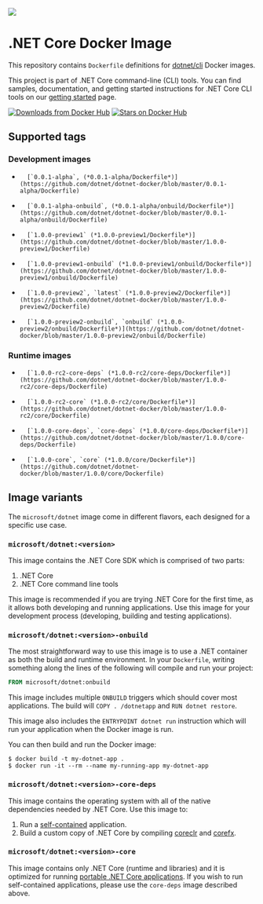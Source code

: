 ![](https://avatars0.githubusercontent.com/u/9141961?v=3&amp;s=100)

.NET Core Docker Image
====================

This repository contains `Dockerfile` definitions for [dotnet/cli](https://github.com/dotnet/cli) Docker images.

This project is part of .NET Core command-line (CLI) tools. You can find samples, documentation, and getting started instructions for .NET Core CLI tools on our [getting started](http://go.microsoft.com/fwlink/?LinkID=798306&clcid=0x409) page.

[![Downloads from Docker Hub](https://img.shields.io/docker/pulls/microsoft/dotnet.svg)](https://registry.hub.docker.com/u/microsoft/dotnet)
[![Stars on Docker Hub](https://img.shields.io/docker/stars/microsoft/dotnet.svg)](https://registry.hub.docker.com/u/microsoft/dotnet)


## Supported tags

### Development images
-       [`0.0.1-alpha`, (*0.0.1-alpha/Dockerfile*)](https://github.com/dotnet/dotnet-docker/blob/master/0.0.1-alpha/Dockerfile)
-       [`0.0.1-alpha-onbuild`, (*0.0.1-alpha/onbuild/Dockerfile*)](https://github.com/dotnet/dotnet-docker/blob/master/0.0.1-alpha/onbuild/Dockerfile)
-       [`1.0.0-preview1` (*1.0.0-preview1/Dockerfile*)](https://github.com/dotnet/dotnet-docker/blob/master/1.0.0-preview1/Dockerfile)
-       [`1.0.0-preview1-onbuild` (*1.0.0-preview1/onbuild/Dockerfile*)](https://github.com/dotnet/dotnet-docker/blob/master/1.0.0-preview1/onbuild/Dockerfile)
-       [`1.0.0-preview2`, `latest` (*1.0.0-preview2/Dockerfile*)](https://github.com/dotnet/dotnet-docker/blob/master/1.0.0-preview2/Dockerfile)
-       [`1.0.0-preview2-onbuild`, `onbuild` (*1.0.0-preview2/onbuild/Dockerfile*)](https://github.com/dotnet/dotnet-docker/blob/master/1.0.0-preview2/onbuild/Dockerfile)

### Runtime images
-       [`1.0.0-rc2-core-deps` (*1.0.0-rc2/core-deps/Dockerfile*)](https://github.com/dotnet/dotnet-docker/blob/master/1.0.0-rc2/core-deps/Dockerfile)
-       [`1.0.0-rc2-core` (*1.0.0-rc2/core/Dockerfile*)](https://github.com/dotnet/dotnet-docker/blob/master/1.0.0-rc2/core/Dockerfile)
-       [`1.0.0-core-deps`, `core-deps` (*1.0.0/core-deps/Dockerfile*)](https://github.com/dotnet/dotnet-docker/blob/master/1.0.0/core-deps/Dockerfile)
-       [`1.0.0-core`, `core` (*1.0.0/core/Dockerfile*)](https://github.com/dotnet/dotnet-docker/blob/master/1.0.0/core/Dockerfile)

## Image variants

The `microsoft/dotnet` image come in different flavors, each designed for a specific use case.

### `microsoft/dotnet:<version>`

This image contains the .NET Core SDK which is comprised of two parts: 

1. .NET Core
2. .NET Core command line tools

This image is recommended if you are trying .NET Core for the first time, as it allows both developing and running 
applications. Use this image for your development process (developing, building and testing applications). 

### `microsoft/dotnet:<version>-onbuild`

The most straightforward way to use this image is to use a .NET container as both the build and runtime environment. In your `Dockerfile`, writing something along the lines of the following will compile and run your project:

```dockerfile
FROM microsoft/dotnet:onbuild
```

This image includes multiple `ONBUILD` triggers which should cover most applications. The build will `COPY . /dotnetapp` and `RUN dotnet restore`.

This image also includes the `ENTRYPOINT dotnet run` instruction which will run your application when the Docker image is run.

You can then build and run the Docker image:

```console
$ docker build -t my-dotnet-app .
$ docker run -it --rm --name my-running-app my-dotnet-app
```

### `microsoft/dotnet:<version>-core-deps`

This image contains the operating system with all of the native dependencies needed by .NET Core. Use this image to:

1. Run a [self-contained](http://dotnet.github.io/docs/core-concepts/app-types.html) application.
2. Build a custom copy of .NET Core by compiling [coreclr](https://github.com/dotnet/coreclr) and [corefx](https://github.com/dotnet/corefx).

### `microsoft/dotnet:<version>-core`

This image contains only .NET Core (runtime and libraries) and it is optimized for running [portable .NET Core applications](http://dotnet.github.io/docs/core-concepts/app-types.html). If you wish to run self-contained applications, please use the `core-deps` image described above. 
